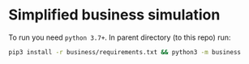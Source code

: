 # Simplified business simulation

To run you need `python 3.7+`. In parent directory (to this repo) run:
```bash
pip3 install -r business/requirements.txt && python3 -m business
```
